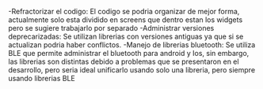 -Refractorizar el codigo: El codigo se podria organizar de mejor forma, actualmente solo esta dividido en screens que dentro estan los widgets pero se sugiere trabajarlo por separado
-Administrar versiones deprecarizadas: Se utilizan librerias con versiones antiguas ya que si se actualizan podria haber conflictos.
-Manejo de librerias bluetooth: Se utiliza BLE que permite administrar el bluetooth para android y Ios, sin embargo, las librerias son distintas debido a problemas que se presentaron 
en el desarrollo, pero seria ideal unificarlo usando solo una libreria, pero siempre usando librerias BLE
